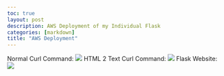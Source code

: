 ```yaml
---
toc: true
layout: post
description: AWS Deployment of my Individual Flask
categories: [markdown]
title: "AWS Deployment"
---
```

Normal Curl Command:
![](https://awesomescreenshot.s3.amazonaws.com/image/2872977/33085691-c0efd4efabafe404463ab3f1a17699bd.png?X-Amz-Algorithm=AWS4-HMAC-SHA256&X-Amz-Credential=AKIAJSCJQ2NM3XLFPVKA%2F20221005%2Fus-east-1%2Fs3%2Faws4_request&X-Amz-Date=20221005T035302Z&X-Amz-Expires=28800&X-Amz-SignedHeaders=host&X-Amz-Signature=4385ef7a4f53d39ff2b953288027618f2ed47bc624ddb0e92242ef193b35291f)
HTML 2 Text Curl Command:
![](https://awesomescreenshot.s3.amazonaws.com/image/2872977/33086181-3e883cd40b9a15c6aa614ec814e4152b.png?X-Amz-Algorithm=AWS4-HMAC-SHA256&X-Amz-Credential=AKIAJSCJQ2NM3XLFPVKA%2F20221005%2Fus-east-1%2Fs3%2Faws4_request&X-Amz-Date=20221005T040636Z&X-Amz-Expires=28800&X-Amz-SignedHeaders=host&X-Amz-Signature=4d205a67da90d9b6921aba0937af242e82a489a34f2fcda4bed3e576b3138a64)
Flask Website:
![](https://awesomescreenshot.s3.amazonaws.com/image/2872977/33086342-73d5ce1a610374aa5add5e0d9da0debf.png?X-Amz-Algorithm=AWS4-HMAC-SHA256&X-Amz-Credential=AKIAJSCJQ2NM3XLFPVKA%2F20221005%2Fus-east-1%2Fs3%2Faws4_request&X-Amz-Date=20221005T041541Z&X-Amz-Expires=28800&X-Amz-SignedHeaders=host&X-Amz-Signature=14acf69fc2f907efd95f03149e0ba7bba0d0786e3febfdf970d7113f486814df)
